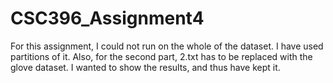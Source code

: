 # CSC396_Assignment4

For this assignment, I could not run on the whole of the dataset. I have used partitions of it.
Also, for the second part, 2.txt has to be replaced with the glove dataset. I wanted to show the results, and thus have kept it. 
